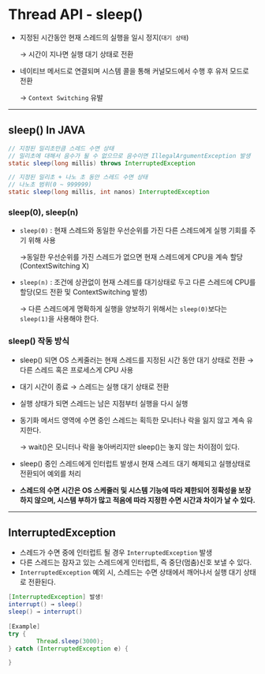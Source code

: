 # Thread API - sleep()

- 지정된 시간동안 현재 스레드의 실행을 일시 정지(`대기 상태`)

    → 시간이 지나면 실행 대기 상태로 전환


- 네이티브 메서드로 연결되며 시스템 콜을 통해 커널모드에서 수행 후 유저 모드로 전환

   → `Context Switching` 유발

---
## sleep() In JAVA


```java
// 지정된 밀리초만큼 스레드 수면 상태
// 밀리초에 대해서 음수가 될 수 없으므로 음수이면 IllegalArgumentException 발생
static sleep(long millis) throws InterruptedException
```

```java
// 지정된 밀리초 + 나노 초 동안 스레드 수면 상태
// 나노초 범위(0 ~ 999999)
static sleep(long millis, int nanos) InterruptedException
```

### sleep(0), sleep(n)
- `sleep(0)` : 현재 스레드와 동일한 우선순위를 가진 다른 스레드에게 실행 기회를 주기 위해 사용

    →동일한 우선순위를 가진 스레드가 없으면 현재 스레드에게 CPU을 계속 할당(ContextSwitching X)
- `sleep(n)` : 조건에 상관없이 현재 스레드를 대기상태로 두고 다른 스레드에 CPU를 할당(모드 전환 및 ContextSwitching 발생)

  → 다른 스레드에게 명확하게 실행을 양보하기 위해서는 `sleep(0)`보다는 `sleep(1)`을 사용해야 한다.
### sleep() 작동 방식

- sleep() 되면 OS 스케줄러는 현재 스레드를 지정된 시간 동안 대기 상태로 전환 → 다른 스레드 혹은 프로세스게 CPU 사용
- 대기 시간이 종료 → 스레드는 실행 대기 상태로 전환
- 실행 상태가 되면 스레드는 남은 지점부터 실행을 다시 실행
- 동기화 메서드 영역에 수면 중인 스레드는 획득한 모니터나 락을 잃지 않고 계속 유지한다. 
   
   → wait()은 모니터나 락을 놓아버리지만 sleep()는 놓지 않는 차이점이 있다.
- sleep() 중인 스레드에게 인터럽트 발생시 현재 스레드 대기 해제되고 실행상태로 전환되어 예외를 처리
- **스레드의 수면 시간은 OS 스케줄러 및 시스템 기능에 따라 제한되어 정확성을 보장하지 않으며, 시스템 부하가 많고 적음에 따라 지정한 수면 시간과 차이가 날 수 있다.**

---
## InterruptedException
- 스레드가 수면 중에 인터럽트 될 경우 `InterruptedException` 발생
- 다른 스레드는 잠자고 있는 스레드에게 인터럽트, 즉 중단(멈춤)신호 보낼 수 있다.
- `InterruptedException` 예외 시, 스레드는 수면 상태에서 깨어나서 실행 대기 상태로 전환된다.

```java
[InterruptedException] 발생!
interrupt() → sleep()
sleep() → interrupt()
        
[Example]
try {
        Thread.sleep(3000);
} catch (InterruptedException e) {

}
```